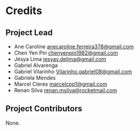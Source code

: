 Credits
=======

Project Lead
----------------

* Ane Caroline <anecaroline.ferreira378@gmail.com>
* Chen Yen Pin <chenyenpin1982@gmail.com>
* Jésya Lima <jesyav.delima@gmail.com>
* Gabriel Alvarenga
* Gabriel Vilarinho <Vilarinho.gabriel08@gmail.com>
* Gabriela Mendes
* Marcel Cleres <marcelcpp1@gmail.com>
* Renan Silva <renan.msilva@rocketmail.com>

Project Contributors
------------

None.
